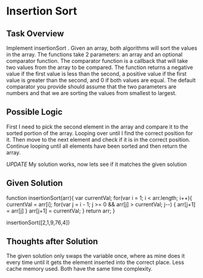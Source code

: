 # Insertion Sort

## Task Overview
Implement insertionSort  . Given an array, both algorithms will sort the values in the array. The functions take 2 parameters: an array and an optional comparator function. The comparator function is a callback that will take two values from the array to be compared. The function returns a negative value if the first value is less than the second, a positive value if the first value is greater than the second, and 0 if both values are equal. The default comparator you provide should assume that the two parameters are numbers and that we are sorting the values from smallest to largest.

## Possible Logic
First I need to pick the second element in the array and compare it to the sorted portion of the array. Looping over until I find the correct position for it.
Then move to the next element and check if it is in the correct position. Continue looping until all elements have been sorted and then return the array.

*UPDATE* My solution works, now lets see if it matches the given solution

## Given Solution
function insertionSort(arr){
	var currentVal;
    for(var i = 1; i < arr.length; i++){
        currentVal = arr[i];
        for(var j = i - 1; j >= 0 && arr[j] > currentVal; j--) {
            arr[j+1] = arr[j]
        }
        arr[j+1] = currentVal;
    }
    return arr;
}

insertionSort([2,1,9,76,4])

## Thoughts after Solution
The given solution only swaps the variable once, where as mine does it every time until it gets the element inserted into the correct place. Less cache memory used. Both have the same time complexity.

